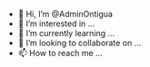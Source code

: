 - 👋 Hi, I’m @AdminOntigua
- 👀 I’m interested in ...
- 🌱 I’m currently learning ...
- 💞️ I’m looking to collaborate on ...
- 📫 How to reach me ...

<!---
AdminOntigua/AdminOntigua is a ✨ special ✨ repository because its `README.md` (this file) appears on your GitHub profile.
You can click the Preview link to take a look at your changes.
--->

